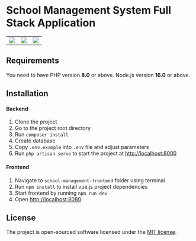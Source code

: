 # School Management System Full Stack Application

<table>
<tr>
    <td>
        <a href="https://laravel.com"><img src="https://i.imgur.com/pBNT1yy.png" /></a>
        </td>
        <td>
            <a href="https://vuejs.org/"><img src="https://i.imgur.com/BxQe48y.png" /></a>
        </td>
        <td>
            <a href="https://tailwindcss.com/"><img src="https://i.imgur.com/wdYXsgR.png" /></a>
        </td>
    </tr>
</table>

## Requirements

You need to have PHP version **8.0** or above. Node.js version **16.0** or above.

## Installation

#### Backend

1. Clone the project
2. Go to the project root directory
3. Run `composer install`
4. Create database
5. Copy `.env.example` into `.env` file and adjust parameters
6. Run `php artisan serve` to start the project at <http://localhost:8000>

#### Frontend

1. Navigate to `school-management-frontend` folder using terminal
2. Run `npm install` to install vue.js project dependencies
3. Start frontend by running `npm run dev`
4. Open <http://localhost:8080>

## License

The project is open-sourced software licensed under the [MIT license](https://opensource.org/licenses/MIT).
